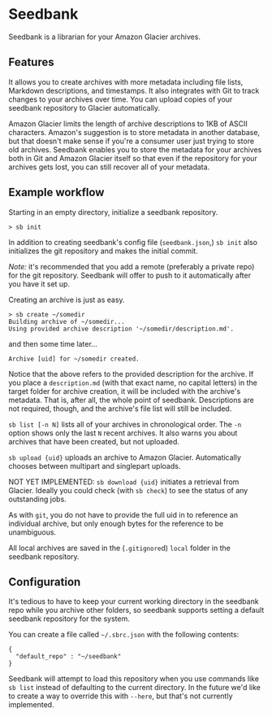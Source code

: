 # Seedbank

Seedbank is a librarian for your Amazon Glacier archives.

## Features

It allows you to create archives with more metadata including file lists, Markdown descriptions, and timestamps. It also integrates with Git to track changes to your archives over time. You can upload copies of your seedbank repository to Glacier automatically.

Amazon Glacier limits the length of archive descriptions to 1KB of ASCII characters. Amazon's suggestion is to store metadata in another database, but that doesn't make sense if you're a consumer user just trying to store old archives. Seedbank enables you to store the metadata for your archives both in Git and Amazon Glacier itself so that even if the repository for your archives gets lost, you can still recover all of your metadata.

## Example workflow
Starting in an empty directory, initialize a seedbank repository.
```
> sb init
```
In addition to creating seedbank's config file (`seedbank.json`,) `sb init` also initializes the git repository and makes the initial commit.

*Note:* it's recommended that you add a remote (preferably a private repo) for the git repository. Seedbank will offer to push to it automatically after you have it set up.

Creating an archive is just as easy.
```
> sb create ~/somedir
Building archive of ~/somedir...
Using provided archive description '~/somedir/description.md'.
```
and then some time later...
```
Archive [uid] for ~/somedir created.
```
Notice that the above refers to the provided description for the archive. If you place a `description.md` (with that exact name, no capital letters) in the target folder for archive creation, it will be included with the archive's metadata. That is, after all, the whole point of seedbank. Descriptions are not required, though, and the archive's file list will still be included.

`sb list [-n N]` lists all of your archives in chronological order. The `-n` option shows only the last `N` recent archives. It also warns you about archives that have been created, but not uploaded.

`sb upload {uid}` uploads an archive to Amazon Glacier. Automatically chooses between multipart and singlepart uploads.

NOT YET IMPLEMENTED: `sb download {uid}` initiates a retrieval from Glacier. Ideally you could check (with `sb check`) to see the status of any outstanding jobs.

As with `git`, you do not have to provide the full uid in to reference an
individual archive, but only enough bytes for the reference to be unambiguous.

All local archives are saved in the (`.gitignore`d) `local` folder in the seedbank repository.

## Configuration

It's tedious to have to keep your current working directory in the seedbank repo while you archive other folders, so seedbank supports setting a default seedbank repository for the system.

You can create a file called `~/.sbrc.json` with the following contents:
```
{
  "default_repo" : "~/seedbank"
}
```

Seedbank will attempt to load this repository when you use commands like `sb list` instead of defaulting to the current directory. In the future we'd like to create a way to override this with `--here`, but that's not currently implemented.
